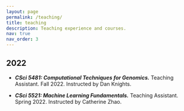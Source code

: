 ```yaml
---
layout: page
permalink: /teaching/
title: teaching
description: Teaching experience and courses.
nav: true
nav_order: 3
---
```


## 2022
- ***CSci 5481: Computational Techniques for Genomics.*** Teaching Assistant. Fall 2022. Instructed by Dan Knights.

- ***CSci 5521: Machine Learning Fundamentals.*** Teaching Assistant. Spring 2022. Instructed by Catherine Zhao.
